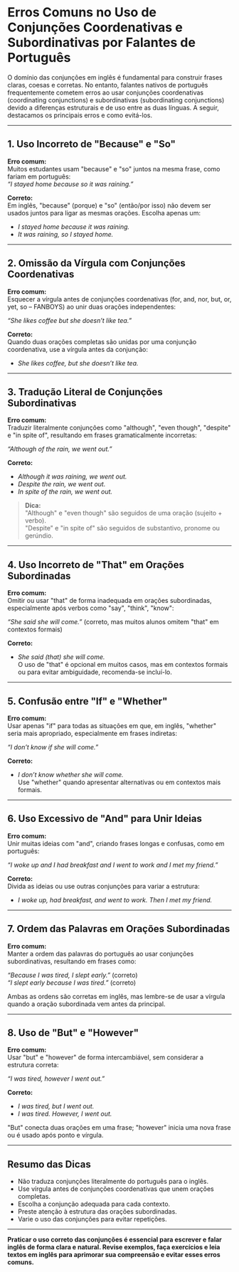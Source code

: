 
# Erros Comuns no Uso de Conjunções Coordenativas e Subordinativas por Falantes de Português

O domínio das conjunções em inglês é fundamental para construir frases claras, coesas e corretas. No entanto, falantes nativos de português frequentemente cometem erros ao usar conjunções coordenativas (coordinating conjunctions) e subordinativas (subordinating conjunctions) devido a diferenças estruturais e de uso entre as duas línguas. A seguir, destacamos os principais erros e como evitá-los.

---

## 1. Uso Incorreto de "Because" e "So"

**Erro comum:**  
Muitos estudantes usam "because" e "so" juntos na mesma frase, como fariam em português:  
*“I stayed home because so it was raining.”*

**Correto:**  
Em inglês, "because" (porque) e "so" (então/por isso) não devem ser usados juntos para ligar as mesmas orações. Escolha apenas um:

- *I stayed home because it was raining.*  
- *It was raining, so I stayed home.*

---

## 2. Omissão da Vírgula com Conjunções Coordenativas

**Erro comum:**  
Esquecer a vírgula antes de conjunções coordenativas (for, and, nor, but, or, yet, so – FANBOYS) ao unir duas orações independentes:

*“She likes coffee but she doesn’t like tea.”*

**Correto:**  
Quando duas orações completas são unidas por uma conjunção coordenativa, use a vírgula antes da conjunção:

- *She likes coffee, but she doesn’t like tea.*

---

## 3. Tradução Literal de Conjunções Subordinativas

**Erro comum:**  
Traduzir literalmente conjunções como "although", "even though", "despite" e "in spite of", resultando em frases gramaticalmente incorretas:

*“Although of the rain, we went out.”*

**Correto:**  
- *Although it was raining, we went out.*  
- *Despite the rain, we went out.*  
- *In spite of the rain, we went out.*

> **Dica:**  
> "Although" e "even though" são seguidos de uma oração (sujeito + verbo).  
> "Despite" e "in spite of" são seguidos de substantivo, pronome ou gerúndio.

---

## 4. Uso Incorreto de "That" em Orações Subordinadas

**Erro comum:**  
Omitir ou usar "that" de forma inadequada em orações subordinadas, especialmente após verbos como "say", "think", "know":

*“She said she will come.”* (correto, mas muitos alunos omitem "that" em contextos formais)

**Correto:**  
- *She said (that) she will come.*  
O uso de "that" é opcional em muitos casos, mas em contextos formais ou para evitar ambiguidade, recomenda-se incluí-lo.

---

## 5. Confusão entre "If" e "Whether"

**Erro comum:**  
Usar apenas "if" para todas as situações em que, em inglês, "whether" seria mais apropriado, especialmente em frases indiretas:

*“I don’t know if she will come.”*

**Correto:**  
- *I don’t know whether she will come.*  
Use "whether" quando apresentar alternativas ou em contextos mais formais.

---

## 6. Uso Excessivo de "And" para Unir Ideias

**Erro comum:**  
Unir muitas ideias com "and", criando frases longas e confusas, como em português:

*“I woke up and I had breakfast and I went to work and I met my friend.”*

**Correto:**  
Divida as ideias ou use outras conjunções para variar a estrutura:

- *I woke up, had breakfast, and went to work. Then I met my friend.*

---

## 7. Ordem das Palavras em Orações Subordinadas

**Erro comum:**  
Manter a ordem das palavras do português ao usar conjunções subordinativas, resultando em frases como:

*“Because I was tired, I slept early.”* (correto)  
*“I slept early because I was tired.”* (correto)

Ambas as ordens são corretas em inglês, mas lembre-se de usar a vírgula quando a oração subordinada vem antes da principal.

---

## 8. Uso de "But" e "However"

**Erro comum:**  
Usar "but" e "however" de forma intercambiável, sem considerar a estrutura correta:

*“I was tired, however I went out.”*

**Correto:**  
- *I was tired, but I went out.*  
- *I was tired. However, I went out.*

"But" conecta duas orações em uma frase; "however" inicia uma nova frase ou é usado após ponto e vírgula.

---

## Resumo das Dicas

- Não traduza conjunções literalmente do português para o inglês.
- Use vírgula antes de conjunções coordenativas que unem orações completas.
- Escolha a conjunção adequada para cada contexto.
- Preste atenção à estrutura das orações subordinadas.
- Varie o uso das conjunções para evitar repetições.

---

**Praticar o uso correto das conjunções é essencial para escrever e falar inglês de forma clara e natural. Revise exemplos, faça exercícios e leia textos em inglês para aprimorar sua compreensão e evitar esses erros comuns.**
```
